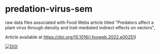 # predation-virus-sem
raw data files associated with Food Webs article titled "Predators affect a plant virus through density and trait-mediated indirect effects on vectors", 

Article available at https://doi.org/10.1016/j.fooweb.2022.e00251)

[![DOI](https://zenodo.org/badge/339815769.svg)](https://zenodo.org/badge/latestdoi/339815769)
